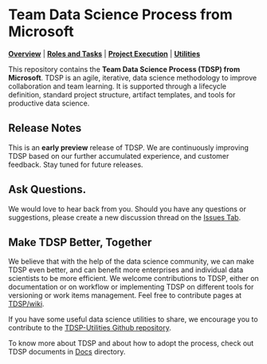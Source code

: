 # Team Data Science Process from Microsoft

[**Overview**](Docs/README.md) | [**Roles and Tasks**](Docs/team-data-science-process-roles-tasks.md) | [**Project Execution**](Docs/team-data-science-process-project-execution.md) | [**Utilities**](https://github.com/Azure/Azure-TDSP-Utilities)

This repository contains the **Team Data Science Process (TDSP) from Microsoft**. 
TDSP is an agile, iterative, data science methodology to improve collaboration and team learning. It is supported through a lifecycle definition, standard project structure, artifact templates, and tools for productive data science. 

## Release Notes

This is an **early preview** release of TDSP. We are continuously improving TDSP based on our further accumulated experience, and customer feedback. Stay tuned for future releases. 

## Ask Questions. 

We would love to hear back from you. Should you have any questions or suggestions, please create a new discussion thread on the [Issues Tab](https://github.com/Azure/Microsoft-TDSP/issues).

## Make TDSP Better, Together

We believe that with the help of the data science community, we can make TDSP even better, and can benefit more enterprises and individual data scientists to be more efficient. We welcome contributions to TDSP, either on documentation or on workflow or implementing TDSP on different tools for versioning or work items management. Feel free to contribute pages at [TDSP/wiki](https://github.com/Azure/Microsoft-TDSP/wiki). 

If you have some useful data science utilities to share, we encourage you to contribute to 
the [TDSP-Utilities Github repository](https://github.com/Azure/Azure-TDSP-Utilities).  

To know more about TDSP and about how to adopt the process, check out TDSP documents in [Docs](Docs) directory. 


